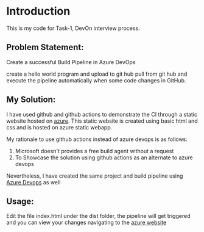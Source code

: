# Introduction 

This is my code for Task-1, DevOn interview process.

<h2>Problem Statement:</h2>

Create a successful Build Pipeline in Azure DevOps

<p1>create a hello world program and upload to git hub
pull from git hub
and execute the pipeline automatically when some code changes in GitHub.</p1>

<h2>My Solution:</h2>

<p2>I have used github and github actions to demonstrate the CI through a static website hosted on <a href="https://orange-river-0f4472903.azurestaticapps.net/">azure</a>. This static website is created using basic html and css and is hosted on azure static webapp.

My rationale to use github actions instead of azure devops is as follows:

<ol>
  <li>Microsoft doesn't provides a free build agent without a request</li>
  <li>To Showcase the solution using github actions as an alternate to azure devops</li>
</ol>

Nevertheless, I have created the same project and build pipeline using <a href="https://dev.azure.com/etherpages/WebUI/_build?definitionId=2">Azure Devops</a> as well

</p2>


<h2>Usage:</h2>

Edit the file index.html under the dist folder, the pipeline will get triggered and you can view your changes navigating to the <a href="https://orange-river-0f4472903.azurestaticapps.net/">azure website</a>
